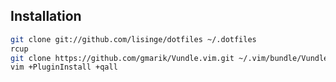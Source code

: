 ## Installation

```bash
git clone git://github.com/lisinge/dotfiles ~/.dotfiles
rcup
git clone https://github.com/gmarik/Vundle.vim.git ~/.vim/bundle/Vundle.vim
vim +PluginInstall +qall
```

